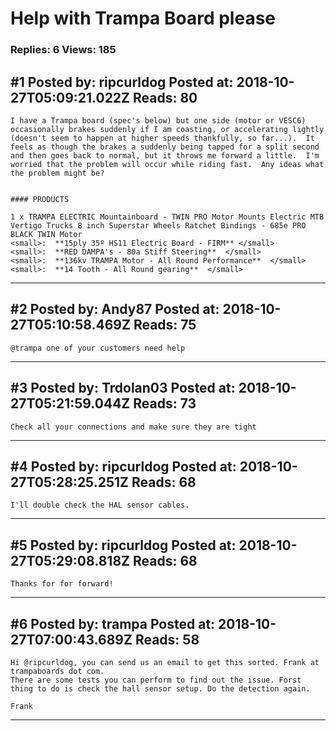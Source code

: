 # Help with Trampa Board please

### Replies: 6 Views: 185

## \#1 Posted by: ripcurldog Posted at: 2018-10-27T05:09:21.022Z Reads: 80

```
I have a Trampa board (spec's below) but one side (motor or VESC6) occasionally brakes suddenly if I am coasting, or accelerating lightly (doesn't seem to happen at higher speeds thankfully, so far...).  It feels as though the brakes a suddenly being tapped for a split second and then goes back to normal, but it throws me forward a little.  I'm worried that the problem will occur while riding fast.  Any ideas what the problem might be? 


#### PRODUCTS

1 x TRAMPA ELECTRIC Mountainboard - TWIN PRO Motor Mounts Electric MTB Vertigo Trucks 8 inch Superstar Wheels Ratchet Bindings - 685e PRO BLACK TWIN Motor
<small>:  **15ply 35º HS11 Electric Board - FIRM** </small> 
<small>:  **RED DAMPA's - 80a Stiff Steering**  </small>
<small>:  **136kv TRAMPA Motor - All Round Performance**  </small>
<small>:  **14 Tooth - All Round gearing**  </small>
```

---
## \#2 Posted by: Andy87 Posted at: 2018-10-27T05:10:58.469Z Reads: 75

```
@trampa one of your customers need help
```

---
## \#3 Posted by: Trdolan03 Posted at: 2018-10-27T05:21:59.044Z Reads: 73

```
Check all your connections and make sure they are tight
```

---
## \#4 Posted by: ripcurldog Posted at: 2018-10-27T05:28:25.251Z Reads: 68

```
I'll double check the HAL sensor cables.
```

---
## \#5 Posted by: ripcurldog Posted at: 2018-10-27T05:29:08.818Z Reads: 68

```
Thanks for for forward!
```

---
## \#6 Posted by: trampa Posted at: 2018-10-27T07:00:43.689Z Reads: 58

```
Hi @ripcurldog, you can send us an email to get this sorted. Frank at trampaboards dot com.
There are some tests you can perform to find out the issue. Forst thing to do is check the hall sensor setup. Do the detection again.

Frank
```

---
